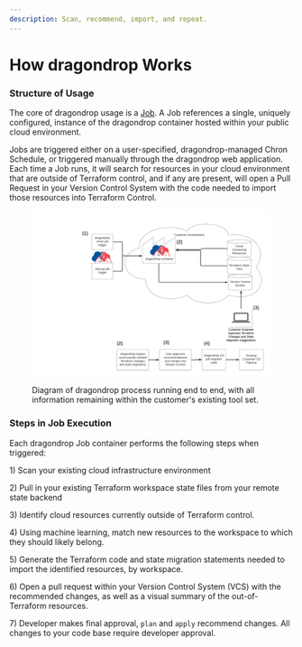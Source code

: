 ```yaml
---
description: Scan, recommend, import, and repeat.
---
```


# How dragondrop Works

### Structure of Usage

The core of dragondrop usage is a [Job](jobs/what-is-a-job.md). A Job references a single, uniquely configured, instance of the dragondrop container hosted within your public cloud environment.

Jobs are triggered either on a user-specified, dragondrop-managed Chron Schedule, or triggered manually through the dragondrop web application. Each time a Job runs, it will search for resources in your cloud environment that are outside of Terraform control, and if any are present, will open a Pull Request in your Version Control System with the code needed to import those resources into Terraform Control.

<figure><img src="../.gitbook/assets/2023-01-18 Solution Diagram.png" alt=""><figcaption><p>Diagram of dragondrop process running end to end, with all information remaining within the customer's existing tool set.</p></figcaption></figure>

### Steps in Job Execution

Each dragondrop Job container performs the following steps when triggered:

1\) Scan your existing cloud infrastructure environment

2\) Pull in your existing Terraform workspace state files from your remote state backend

3\) Identify cloud resources currently outside of Terraform control.

4\) Using machine learning, match new resources to the workspace to which they should likely belong.

5\) Generate the Terraform code and state migration statements needed to import the identified resources, by workspace.

6\) Open a pull request within your Version Control System (VCS) with the recommended changes, as well as a visual summary of the out-of-Terraform resources.

7\) Developer makes final approval, `plan` and `apply` recommend changes. All changes to your code base require developer approval.
